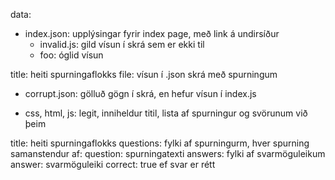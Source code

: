 
data:

- index.json: upplýsingar fyrir index page, með link á undirsíður
    - invalid.js: gild vísun í skrá sem er ekki til
    - foo: óglid vísun

title: heiti spurningaflokks
file: vísun í .json skrá með spurningum


- corrupt.json: gölluð gögn í skrá, en hefur vísun í index.js


- css, html, js: legit, inniheldur titil, lista af spurningur og svörunum við þeim

title: heiti spurningaflokks
questions: fylki af spurningurm, hver spurning samanstendur af:
    question: spurningatexti
    answers: fylki af svarmöguleikum
        answer: svarmöguleiki
        correct: true ef svar er rétt



